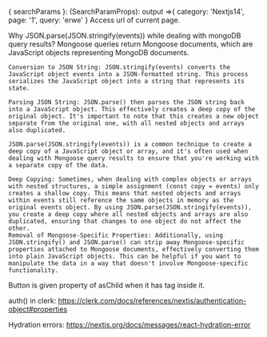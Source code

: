 { searchParams }: (SearchParamProps): output =>{ category: 'Nextjs14', page: '1', query: 'erwe' }
Access url of current page.

Why JSON.parse(JSON.stringify(events)) while dealing with mongoDB query results?
Mongoose queries return Mongoose documents, which are JavaScript objects representing MongoDB documents.

    Conversion to JSON String: JSON.stringify(events) converts the JavaScript object events into a JSON-formatted string. This process serializes the JavaScript object into a string that represents its state.

    Parsing JSON String: JSON.parse() then parses the JSON string back into a JavaScript object. This effectively creates a deep copy of the original object. It's important to note that this creates a new object separate from the original one, with all nested objects and arrays also duplicated.

    JSON.parse(JSON.stringify(events)) is a common technique to create a deep copy of a JavaScript object or array, and it's often used when dealing with Mongoose query results to ensure that you're working with a separate copy of the data.

    Deep Copying: Sometimes, when dealing with complex objects or arrays with nested structures, a simple assignment (const copy = events) only creates a shallow copy. This means that nested objects and arrays within events still reference the same objects in memory as the original events object. By using JSON.parse(JSON.stringify(events)), you create a deep copy where all nested objects and arrays are also duplicated, ensuring that changes to one object do not affect the other.
    Removal of Mongoose-Specific Properties: Additionally, using JSON.stringify() and JSON.parse() can strip away Mongoose-specific properties attached to Mongoose documents, effectively converting them into plain JavaScript objects. This can be helpful if you want to manipulate the data in a way that doesn't involve Mongoose-specific functionality.

Button is given property of asChild when it has <Link/> tag inside it.

auth() in clerk: https://clerk.com/docs/references/nextjs/authentication-object#properties

Hydration errors: https://nextjs.org/docs/messages/react-hydration-error
